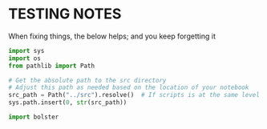 # TESTING NOTES

When fixing things, the below helps; and you keep forgetting it

```py
import sys
import os
from pathlib import Path

# Get the absolute path to the src directory
# Adjust this path as needed based on the location of your notebook
src_path = Path("../src").resolve()  # If scripts is at the same level as src
sys.path.insert(0, str(src_path))

import bolster
```

